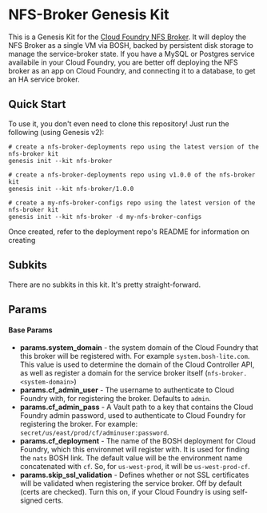 NFS-Broker Genesis Kit
======================

This is a Genesis Kit for the [Cloud Foundry NFS Broker][1]. It will
deploy the NFS Broker as a single VM via BOSH, backed by persistent
disk storage to manage the service-broker state. If you have a MySQL
or Postgres service availabile in your Cloud Foundry, you are better
off deploying the NFS broker as an app on Cloud Foundry, and connecting
it to a database, to get an HA service broker.

Quick Start
-----------

To use it, you don't even need to clone this repository!  Just run
the following (using Genesis v2):

```
# create a nfs-broker-deployments repo using the latest version of the nfs-broker kit
genesis init --kit nfs-broker

# create a nfs-broker-deployments repo using v1.0.0 of the nfs-broker kit
genesis init --kit nfs-broker/1.0.0

# create a my-nfs-broker-configs repo using the latest version of the nfs-broker kit
genesis init --kit nfs-broker -d my-nfs-broker-configs
```

Once created, refer to the deployment repo's README for information on creating

Subkits
-------

There are no subkits in this kit. It's pretty straight-forward.

Params
------

#### Base Params

- **params.system_domain** - the system domain of the Cloud Foundry that this broker
  will be registered with. For example `system.bosh-lite.com`. This value is used to
  determine the domain of the Cloud Controller API, as well as register a domain for
  the service broker itself (`nfs-broker.<system-domain>`)
- **params.cf_admin_user** - The username to authenticate to Cloud Foundry with, for
  registering the broker. Defaults to `admin`.
- **params.cf_admin_pass** - A Vault path to a key that contains the Cloud Foundry admin
  password, used to authenticate to Cloud Foundry for registering the broker. For example:
  `secret/us/east/prod/cf/adminuser:password`.
- **params.cf_deployment** - The name of the BOSH deployment for Cloud Foundry, which this
  environmet will register with. It is used for finding the `nats` BOSH link. The default
  value will be the environment name concatenated with `cf`. So, for `us-west-prod`,
  it will be `us-west-prod-cf`.
- **params.skip_ssl_validation** - Defines whether or not SSL certificates will be validated
  when registering the service broker. Off by default (certs are checked). Turn this on, if
  your Cloud Foundry is using self-signed certs.

[1]: https://github.com/cloudfoundry/nfs-volume-release
